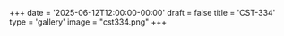 +++
date = '2025-06-12T12:00:00-00:00'
draft = false
title = 'CST-334'
type = 'gallery'
image = "cst334.png"
+++
